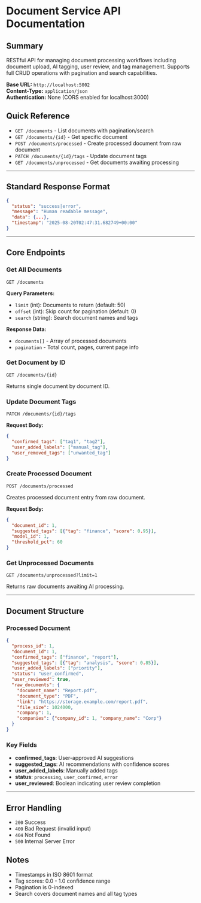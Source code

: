 # Document Service API Documentation

## Summary
RESTful API for managing document processing workflows including document upload, AI tagging, user review, and tag management. Supports full CRUD operations with pagination and search capabilities.

**Base URL:** `http://localhost:5002`  
**Content-Type:** `application/json`  
**Authentication:** None (CORS enabled for localhost:3000)

## Quick Reference
- `GET /documents` - List documents with pagination/search
- `GET /documents/{id}` - Get specific document
- `POST /documents/processed` - Create processed document from raw document
- `PATCH /documents/{id}/tags` - Update document tags
- `GET /documents/unprocessed` - Get documents awaiting processing

---

## Standard Response Format
```json
{
  "status": "success|error",
  "message": "Human readable message",
  "data": {...},
  "timestamp": "2025-08-20T02:47:31.682749+00:00"
}
```

---

## Core Endpoints

### Get All Documents
`GET /documents`

**Query Parameters:**
- `limit` (int): Documents to return (default: 50)
- `offset` (int): Skip count for pagination (default: 0) 
- `search` (string): Search document names and tags

**Response Data:**
- `documents[]` - Array of processed documents
- `pagination` - Total count, pages, current page info

### Get Document by ID
`GET /documents/{id}`

Returns single document by document ID.

### Update Document Tags
`PATCH /documents/{id}/tags`

**Request Body:**
```json
{
  "confirmed_tags": ["tag1", "tag2"],
  "user_added_labels": ["manual_tag"],
  "user_removed_tags": ["unwanted_tag"]
}
```

### Create Processed Document
`POST /documents/processed`

Creates processed document entry from raw document.

**Request Body:**
```json
{
  "document_id": 1,
  "suggested_tags": [{"tag": "finance", "score": 0.95}],
  "model_id": 1,
  "threshold_pct": 60
}
```

### Get Unprocessed Documents
`GET /documents/unprocessed?limit=1`

Returns raw documents awaiting AI processing.

---

## Document Structure

### Processed Document
```json
{
  "process_id": 1,
  "document_id": 1,
  "confirmed_tags": ["finance", "report"],
  "suggested_tags": [{"tag": "analysis", "score": 0.85}],
  "user_added_labels": ["priority"],
  "status": "user_confirmed",
  "user_reviewed": true,
  "raw_documents": {
    "document_name": "Report.pdf",
    "document_type": "PDF", 
    "link": "https://storage.example.com/report.pdf",
    "file_size": 1024000,
    "company": 1,
    "companies": {"company_id": 1, "company_name": "Corp"}
  }
}
```

### Key Fields
- **confirmed_tags**: User-approved AI suggestions
- **suggested_tags**: AI recommendations with confidence scores
- **user_added_labels**: Manually added tags
- **status**: `processing`, `user_confirmed`, `error`
- **user_reviewed**: Boolean indicating user review completion

---

## Error Handling
- `200` Success
- `400` Bad Request (invalid input)
- `404` Not Found  
- `500` Internal Server Error

## Notes
- Timestamps in ISO 8601 format
- Tag scores: 0.0 - 1.0 confidence range
- Pagination is 0-indexed
- Search covers document names and all tag types